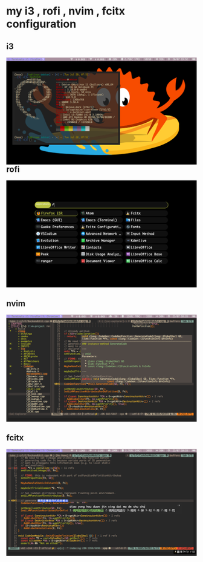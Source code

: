 # my i3 , rofi , nvim , fcitx configuration

## i3
<img align="right" src="./demo/desktop.png" alt="i3">

## rofi
<img align="center" src="./demo/rofi.png" alt="rofi">

## nvim

<img align="center" src="./demo/nvim.png" alt="nvim">

## fcitx
<img align="center" src="./demo/fcitx.png" alt="fcitx">
